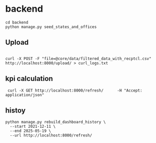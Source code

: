 # backend
```
cd backend
python manage.py seed_states_and_offices

```
## Upload
```

curl -X POST -F "file=@core/data/filtered_data_with_recptcl.csv" http://localhost:8000/upload/ > curl_logs.txt

```

## kpi calculation

```
 curl -X GET http://localhost:8000/refresh/      -H "Accept: application/json"
```

## histoy

```
python manage.py rebuild_dashboard_history \
  --start 2021-12-11 \
  --end 2025-05-19 \
  --url http://localhost:8000/refresh/

```

